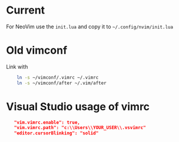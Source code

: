 # Current

For NeoVim use the `init.lua` and copy it to `~/.config/nvim/init.lua`

# Old vimconf

Link with
```bash
    ln -s ~/vimconf/.vimrc ~/.vimrc
    ln -s ~/vimconf/after ~/.vim/after
```

# Visual Studio usage of vimrc

```json
   "vim.vimrc.enable": true,
   "vim.vimrc.path": "c:\\Users\\YOUR_USER\\.vsvimrc"
   "editor.cursorBlinking": "solid"
```

